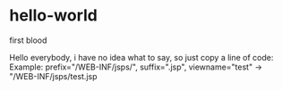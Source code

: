 # hello-world
first blood

Hello everybody, i have no idea what to say, so just copy a line of code: Example: prefix="/WEB-INF/jsps/", suffix=".jsp", viewname="test" -> "/WEB-INF/jsps/test.jsp
